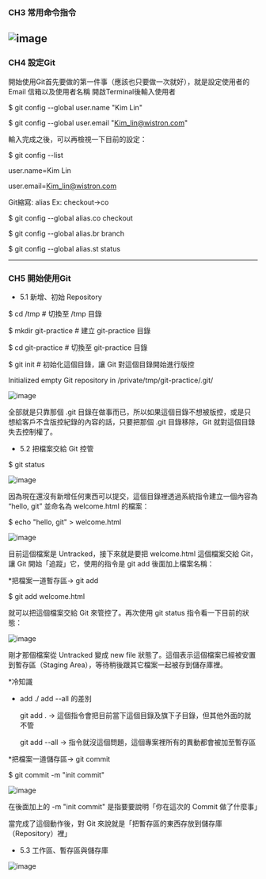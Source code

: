 ### CH3 常用命令指令
![image](https://user-images.githubusercontent.com/43734850/155084532-3696a5cf-52b8-4ce4-afba-54708c37f1e8.png)
-------------------------------------------------
### CH4 設定Git

開始使用Git首先要做的第一件事（應該也只要做一次就好），就是設定使用者的 Email 信箱以及使用者名稱
開啟Terminal後輸入使用者

$ git config --global user.name "Kim Lin"

$ git config --global user.email "Kim_lin@wistron.com"

輸入完成之後，可以再檢視一下目前的設定：

$ git config --list

user.name=Kim Lin

user.email=Kim_lin@wistron.com

Git縮寫: alias Ex: checkout→co

$ git config --global alias.co checkout

$ git config --global alias.br branch

$ git config --global alias.st status

-------------------------------------------------
### CH5 開始使用Git
* 5.1 新增、初始 Repository

$ cd /tmp                  # 切換至 /tmp 目錄

$ mkdir git-practice       # 建立 git-practice 目錄

$ cd git-practice          # 切換至 git-practice 目錄

$ git init                 # 初始化這個目錄，讓 Git 對這個目錄開始進行版控

Initialized empty Git repository in /private/tmp/git-practice/.git/

![image](https://user-images.githubusercontent.com/43734850/155094835-4dcc8c5a-bcfb-4691-98f2-db9406f0519e.png)

全部就是只靠那個 .git 目錄在做事而已，所以如果這個目錄不想被版控，或是只想給客戶不含版控紀錄的內容的話，只要把那個 .git 目錄移除，Git 就對這個目錄失去控制權了。

* 5.2 把檔案交給 Git 控管

$ git status

![image](https://user-images.githubusercontent.com/43734850/155095437-c31d3570-6926-4c99-b9fc-cdd9449a83ad.png)

因為現在還沒有新增任何東西可以提交，這個目錄裡透過系統指令建立一個內容為 “hello, git” 並命名為 welcome.html 的檔案：

$ echo "hello, git" > welcome.html

![image](https://user-images.githubusercontent.com/43734850/155096075-add00e54-2615-40fe-a386-1ce9272c609a.png)

目前這個檔案是 Untracked，接下來就是要把 welcome.html 這個檔案交給 Git，讓 Git 開始「追蹤」它，使用的指令是 git add 後面加上檔案名稱：

*把檔案一道暫存區→ git add

$ git add welcome.html

就可以把這個檔案交給 Git 來管控了。再次使用 git status 指令看一下目前的狀態：

![image](https://user-images.githubusercontent.com/43734850/155096875-ee8f799f-f002-4972-ac12-97df287c0f47.png)

剛才那個檔案從 Untracked 變成 new file 狀態了。這個表示這個檔案已經被安置到暫存區（Staging Area），等待稍後跟其它檔案一起被存到儲存庫裡。

*冷知識
  * add ./ add --all 的差別
    
    git add . →  這個指令會把目前當下這個目錄及旗下子目錄，但其他外面的就不管
    
    git add --all → 指令就沒這個問題，這個專案裡所有的異動都會被加至暫存區
    
*把檔案一道儲存區→ git commit

$ git commit -m "init commit"
 
 ![image](https://user-images.githubusercontent.com/43734850/155099778-a648d752-0fff-4d57-8338-bb2eb13e69dd.png)

在後面加上的 -m "init commit" 是指要要說明「你在這次的 Commit 做了什麼事」

當完成了這個動作後，對 Git 來說就是「把暫存區的東西存放到儲存庫（Repository）裡」

* 5.3 工作區、暫存區與儲存庫

![image](https://user-images.githubusercontent.com/43734850/155100469-4d23d6b9-e729-4f39-acd4-dc0d9e9974ff.png)









